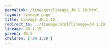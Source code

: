 ```yaml
---
permalink: /lineages/lineage_JN.1.19.html
layout: lineage_page
title: Lineage JN.1.19
redirect_to: ../lineage.html?lineage=JN.1.19
lineage: JN.1.19
parent: JN.1
children: ['JN.1.19']
---
```

